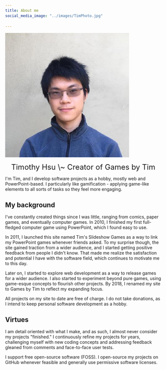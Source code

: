 ```yaml
---
title: About me
social_media_image: "../images/TimPhoto.jpg"

---
```

<div class="image300"></div>

![Timothy Hsu](../images/TimPhoto.jpg)

<p style="text-align:center;">
<span style="font-size: 1.5rem;">Timothy Hsu \~ Creator of Games by Tim</span>
</p>

I'm Tim, and I develop software projects as a hobby, mostly web and PowerPoint-based. I particularly like gamification - applying game-like elements to all sorts of tasks so they feel more engaging.

## My background

I've constantly created things since I was little, ranging from comics, paper games, and eventually computer games. In 2010, I finished my first full-fledged computer game using PowerPoint, which I found easy to use.

In 2011, I launched this site named Tim's Slideshow Games as a way to link my PowerPoint games whenever friends asked. To my surprise though, the site gained traction from a wider audience, and I started getting positive feedback from people I didn't know. That made me realize the satisfaction and potential I have with the software field, which continues to motivate me to this day.

Later on, I started to explore web development as a way to release games for a wider audience. I also started to experiment beyond pure games, using game-esque concepts to flourish other projects. By 2018, I renamed my site to Games by Tim to reflect my expanding focus.

All projects on my site to date are free of charge. I do not take donations, as I intend to keep personal software development as a hobby.

## Virtues

I am detail oriented with what I make, and as such, I almost never consider my projects "finished." I continuously refine my projects for years, challenging myself with new coding concepts and addressing feedback gleaned from comments and face-to-face user tests.

I support free open-source software (FOSS). I open-source my projects on GitHub whenever feasible and generally use permissive software licenses.
